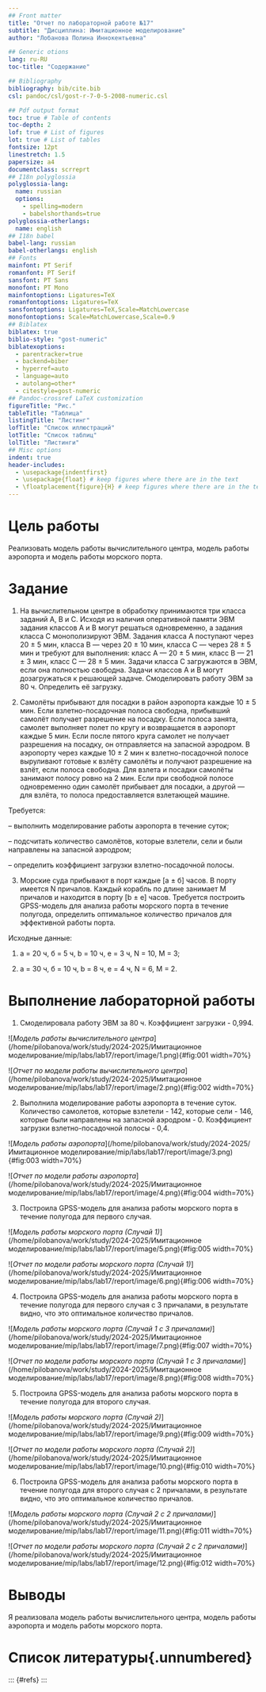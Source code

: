 ```yaml
---
## Front matter
title: "Отчет по лабораторной работе №17"
subtitle: "Дисциплина: Имитационное моделирование"
author: "Лобанова Полина Иннокентьевна"

## Generic otions
lang: ru-RU
toc-title: "Содержание"

## Bibliography
bibliography: bib/cite.bib
csl: pandoc/csl/gost-r-7-0-5-2008-numeric.csl

## Pdf output format
toc: true # Table of contents
toc-depth: 2
lof: true # List of figures
lot: true # List of tables
fontsize: 12pt
linestretch: 1.5
papersize: a4
documentclass: scrreprt
## I18n polyglossia
polyglossia-lang:
  name: russian
  options:
	- spelling=modern
	- babelshorthands=true
polyglossia-otherlangs:
  name: english
## I18n babel
babel-lang: russian
babel-otherlangs: english
## Fonts
mainfont: PT Serif
romanfont: PT Serif
sansfont: PT Sans
monofont: PT Mono
mainfontoptions: Ligatures=TeX
romanfontoptions: Ligatures=TeX
sansfontoptions: Ligatures=TeX,Scale=MatchLowercase
monofontoptions: Scale=MatchLowercase,Scale=0.9
## Biblatex
biblatex: true
biblio-style: "gost-numeric"
biblatexoptions:
  - parentracker=true
  - backend=biber
  - hyperref=auto
  - language=auto
  - autolang=other*
  - citestyle=gost-numeric
## Pandoc-crossref LaTeX customization
figureTitle: "Рис."
tableTitle: "Таблица"
listingTitle: "Листинг"
lofTitle: "Список иллюстраций"
lotTitle: "Список таблиц"
lolTitle: "Листинги"
## Misc options
indent: true
header-includes:
  - \usepackage{indentfirst}
  - \usepackage{float} # keep figures where there are in the text
  - \floatplacement{figure}{H} # keep figures where there are in the text
---
```


# Цель работы

Реализовать модель работы вычислительного центра, модель работы аэропорта и модель  работы морского порта.

# Задание

1. На вычислительном центре в обработку принимаются три класса заданий А, В и С. Исходя из наличия оперативной памяти ЭВМ задания классов А и В могут решаться одновременно, а задания класса С монополизируют ЭВМ. Задания класса А поступают через 20 ± 5 мин, класса В — через 20 ± 10 мин, класса С — через 28 ± 5 мин и требуют для выполнения: класс А — 20 ± 5 мин, класс В — 21 ± 3 мин, класс С — 28 ± 5 мин. Задачи класса С загружаются в ЭВМ, если она полностью свободна. Задачи классов А и В могут дозагружаться к решающей задаче. Смоделировать работу ЭВМ за 80 ч. Определить её загрузку.

2. Самолёты прибывают для посадки в район аэропорта каждые 10 ± 5 мин. Если взлетно-посадочная полоса свободна, прибывший самолёт получает разрешение на посадку. Если полоса занята, самолет выполняет полет по кругу и возвращается в аэропорт каждые 5 мин. Если после пятого круга самолет не получает разрешения на посадку, он отправляется на запасной аэродром. В аэропорту через каждые 10 ± 2 мин к взлетно-посадочной полосе выруливают готовые к взлёту самолёты и получают разрешение на взлёт, если полоса свободна. Для взлета и посадки самолёты занимают полосу ровно на 2 мин. Если при свободной полосе одновременно один самолёт прибывает для посадки, а другой — для взлёта, то полоса предоставляется взлетающей машине. 

Требуется:

– выполнить моделирование работы аэропорта в течение суток;

– подсчитать количество самолётов, которые взлетели, сели и были направлены на запасной аэродром;

– определить коэффициент загрузки взлетно-посадочной полосы.

3. Морские суда прибывают в порт каждые [a ± б] часов. В порту имеется N причалов. Каждый корабль по длине занимает M причалов и находится в порту [b ± е] часов. Требуется построить GPSS-модель для анализа работы морского порта в течение полугода, определить оптимальное количество причалов для эффективной работы порта.

Исходные данные:

1) a = 20 ч, б = 5 ч, b = 10 ч, е = 3 ч, N = 10, M = 3;

2) a = 30 ч, б = 10 ч, b = 8 ч, е = 4 ч, N = 6, M = 2.


# Выполнение лабораторной работы

1. Смоделировала работу ЭВМ за 80 ч. Коэффициент загрузки - 0,994.

![*Модель работы вычислительного центра*](/home/pilobanova/work/study/2024-2025/Имитационное моделирование/mip/labs/lab17/report/image/1.png){#fig:001 width=70%}

![*Отчет по модели работы вычислительного центра*](/home/pilobanova/work/study/2024-2025/Имитационное моделирование/mip/labs/lab17/report/image/2.png){#fig:002 width=70%}

2. Выполнила моделирование работы аэропорта в течение суток. Количество самолетов, которые взлетели - 142, которые сели - 146, которые были направлены на запасной аэродром - 0. Коэффициент загрузки взлетно-посадочной полосы - 0,4.

![*Модель работы аэропорта*](/home/pilobanova/work/study/2024-2025/Имитационное моделирование/mip/labs/lab17/report/image/3.png){#fig:003 width=70%}

![*Отчет по модели работы аэропорта*](/home/pilobanova/work/study/2024-2025/Имитационное моделирование/mip/labs/lab17/report/image/4.png){#fig:004 width=70%}

3. Построила GPSS-модель для анализа работы морского порта в течение полугода для первого случая.

![*Модель работы морского порта (Случай 1)*](/home/pilobanova/work/study/2024-2025/Имитационное моделирование/mip/labs/lab17/report/image/5.png){#fig:005 width=70%}

![*Отчет по модели работы морского порта (Случай 1)*](/home/pilobanova/work/study/2024-2025/Имитационное моделирование/mip/labs/lab17/report/image/6.png){#fig:006 width=70%}

4. Построила GPSS-модель для анализа работы морского порта в течение полугода для первого случая с 3 причалами, в результате видно, что это оптимальное количество причалов.

![*Модель работы морского порта (Случай 1 с 3 причалами)*](/home/pilobanova/work/study/2024-2025/Имитационное моделирование/mip/labs/lab17/report/image/7.png){#fig:007 width=70%}

![*Отчет по модели работы морского порта (Случай 1 с 3 причалами)*](/home/pilobanova/work/study/2024-2025/Имитационное моделирование/mip/labs/lab17/report/image/8.png){#fig:008 width=70%}

5. Построила GPSS-модель для анализа работы морского порта в течение полугода для второго случая.

![*Модель работы морского порта (Случай 2)*](/home/pilobanova/work/study/2024-2025/Имитационное моделирование/mip/labs/lab17/report/image/9.png){#fig:009 width=70%}

![*Отчет по модели работы морского порта (Случай 2)*](/home/pilobanova/work/study/2024-2025/Имитационное моделирование/mip/labs/lab17/report/image/10.png){#fig:010 width=70%}

6. Построила GPSS-модель для анализа работы морского порта в течение полугода для второго случая с 2 причалами, в результате видно, что это оптимальное количество причалов.

![*Модель работы морского порта (Случай 2 с 2 причалами)*](/home/pilobanova/work/study/2024-2025/Имитационное моделирование/mip/labs/lab17/report/image/11.png){#fig:011 width=70%}

![*Отчет по модели работы морского порта (Случай 2 с 2 причалами)*](/home/pilobanova/work/study/2024-2025/Имитационное моделирование/mip/labs/lab17/report/image/12.png){#fig:012 width=70%}



# Выводы

Я реализовала модель работы вычислительного центра, модель работы аэропорта и модель  работы морского порта.

# Список литературы{.unnumbered}

::: {#refs}
:::
